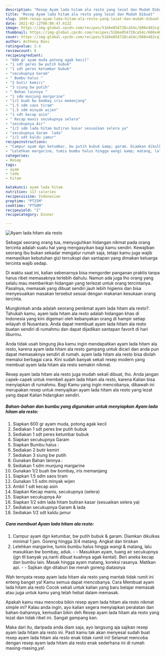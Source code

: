 ```yaml
---
description: "Resep Ayam lada hitam ala resto yang lezat dan Mudah Dibuat"
title: "Resep Ayam lada hitam ala resto yang lezat dan Mudah Dibuat"
slug: 1099-resep-ayam-lada-hitam-ala-resto-yang-lezat-dan-mudah-dibuat
date: 2021-02-12T06:08:47.612Z
image: https://img-global.cpcdn.com/recipes/51b6e854728ca54c/680x482cq70/ayam-lada-hitam-ala-resto-foto-resep-utama.jpg
thumbnail: https://img-global.cpcdn.com/recipes/51b6e854728ca54c/680x482cq70/ayam-lada-hitam-ala-resto-foto-resep-utama.jpg
cover: https://img-global.cpcdn.com/recipes/51b6e854728ca54c/680x482cq70/ayam-lada-hitam-ala-resto-foto-resep-utama.jpg
author: Anthony Bass
ratingvalue: 3.4
reviewcount: 8
recipeingredient:
- "600 gr ayam muda potong agak kecil"
- "1 sdt peres bw putih bubuk"
- "1 sdt peres ketumbar bubuk"
- "secukupnya Garam"
- " Bumbu halus "
- "2 butir kemiri"
- "3 siung bw putih"
- " Bahan lainnya "
- "1 sdm munjung margarine"
- "1/2 buah bw bombay iris memanjang"
- "1.5 sdm saos tiram"
- "1.5 sdm minyak wijen"
- "1 sdt kecap asin"
- " Kecap manis secukupnya selera"
- "secukupnya Air"
- "1/2 sdm lada hitam butiran kasar sesuaikan selera ya"
- "secukupnya Garam  lada"
- "1/2 sdt kaldu jamur"
recipeinstructions:
- "Campur ayam dgn ketumbar, bw putih bubuk &amp; garam. Diamkan dikulkas minimal 1 jam. Goreng hingga 3/4 matang. Angkat dan tiriskan"
- "Lelehkan margarine, tumis bumbu halus hingga wangi &amp; matang, lalu masukkan bw bombay, aduk.   Masukkan ayam, tuang air secukupnya (jgn tll banyak ya,nanti dibuat kuahnya agak kental). Beri aneka kecap dan bumbu lain. Masak hingga ayam matang, koreksi rasanya. Matikan api.   Sajikan dgn ditaburi bw merah goreng diatasnya"
categories:
- Resep
tags:
- ayam
- lada
- hitam

katakunci: ayam lada hitam 
nutrition: 117 calories
recipecuisine: Indonesian
preptime: "PT25M"
cooktime: "PT50M"
recipeyield: "2"
recipecategory: Dinner

---
```



![Ayam lada hitam ala resto](https://img-global.cpcdn.com/recipes/51b6e854728ca54c/680x482cq70/ayam-lada-hitam-ala-resto-foto-resep-utama.jpg)

Sebagai seorang orang tua, menyuguhkan hidangan nikmat pada orang tercinta adalah suatu hal yang mengasyikan bagi kamu sendiri. Kewajiban seorang ibu bukan sekadar mengatur rumah saja, tetapi kamu juga wajib memastikan kebutuhan gizi tercukupi dan santapan yang dimakan keluarga tercinta wajib sedap.

Di waktu  saat ini, kalian sebenarnya bisa mengorder panganan praktis tanpa harus ribet memasaknya terlebih dahulu. Namun ada juga lho orang yang selalu mau memberikan hidangan yang terlezat untuk orang tercintanya. Pasalnya, memasak yang dibuat sendiri jauh lebih higienis dan bisa menyesuaikan masakan tersebut sesuai dengan makanan kesukaan orang tercinta. 



Mungkinkah anda adalah seorang penikmat ayam lada hitam ala resto?. Tahukah kamu, ayam lada hitam ala resto adalah hidangan khas di Indonesia yang kini digemari oleh kebanyakan orang di hampir setiap wilayah di Nusantara. Anda dapat membuat ayam lada hitam ala resto buatan sendiri di rumahmu dan dapat dijadikan santapan favorit di hari liburmu.

Anda tidak usah bingung jika kamu ingin mendapatkan ayam lada hitam ala resto, karena ayam lada hitam ala resto gampang untuk dicari dan anda pun dapat memasaknya sendiri di rumah. ayam lada hitam ala resto bisa diolah memalui berbagai cara. Kini sudah banyak sekali resep modern yang membuat ayam lada hitam ala resto semakin nikmat.

Resep ayam lada hitam ala resto juga mudah sekali dibuat, lho. Anda jangan capek-capek untuk membeli ayam lada hitam ala resto, karena Kalian bisa menyiapkan di rumahmu. Bagi Kamu yang ingin mencobanya, dibawah ini merupakan resep untuk menyajikan ayam lada hitam ala resto yang lezat yang dapat Kalian hidangkan sendiri.

<!--inarticleads1-->

##### Bahan-bahan dan bumbu yang digunakan untuk menyiapkan Ayam lada hitam ala resto:

1. Siapkan 600 gr ayam muda, potong agak kecil
1. Sediakan 1 sdt peres bw putih bubuk
1. Sediakan 1 sdt peres ketumbar bubuk
1. Siapkan secukupnya Garam
1. Siapkan  Bumbu halus :
1. Sediakan 2 butir kemiri
1. Sediakan 3 siung bw putih
1. Gunakan  Bahan lainnya :
1. Sediakan 1 sdm munjung margarine
1. Gunakan 1/2 buah bw bombay, iris memanjang
1. Siapkan 1.5 sdm saos tiram
1. Gunakan 1.5 sdm minyak wijen
1. Ambil 1 sdt kecap asin
1. Siapkan  Kecap manis, secukupnya (selera)
1. Siapkan secukupnya Air
1. Siapkan 1/2 sdm lada hitam butiran kasar (sesuaikan selera ya)
1. Sediakan secukupnya Garam &amp; lada
1. Sediakan 1/2 sdt kaldu jamur




<!--inarticleads2-->

##### Cara membuat Ayam lada hitam ala resto:

1. Campur ayam dgn ketumbar, bw putih bubuk &amp; garam. Diamkan dikulkas minimal 1 jam. Goreng hingga 3/4 matang. Angkat dan tiriskan
1. Lelehkan margarine, tumis bumbu halus hingga wangi &amp; matang, lalu masukkan bw bombay, aduk.  -  - Masukkan ayam, tuang air secukupnya (jgn tll banyak ya,nanti dibuat kuahnya agak kental). Beri aneka kecap dan bumbu lain. Masak hingga ayam matang, koreksi rasanya. Matikan api.  -  - Sajikan dgn ditaburi bw merah goreng diatasnya




Wah ternyata resep ayam lada hitam ala resto yang mantab tidak rumit ini enteng banget ya! Kamu semua dapat mencobanya. Cara Membuat ayam lada hitam ala resto Cocok sekali untuk kalian yang baru belajar memasak atau juga untuk kamu yang telah hebat dalam memasak.

Apakah kamu mau mencoba bikin resep ayam lada hitam ala resto nikmat simple ini? Kalau anda ingin, ayo kalian segera menyiapkan peralatan dan bahan-bahannya, kemudian bikin deh Resep ayam lada hitam ala resto yang lezat dan tidak ribet ini. Sangat gampang kan. 

Maka dari itu, daripada anda diam saja, ayo langsung aja sajikan resep ayam lada hitam ala resto ini. Pasti kamu tak akan menyesal sudah buat resep ayam lada hitam ala resto enak tidak rumit ini! Selamat mencoba dengan resep ayam lada hitam ala resto enak sederhana ini di rumah masing-masing,ya!.

